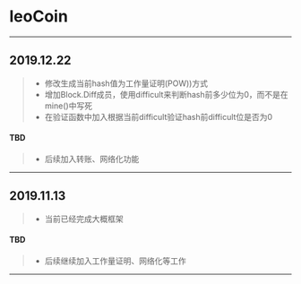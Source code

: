 # leoCoin


----
## 2019.12.22

> - 修改生成当前hash值为工作量证明(POW))方式
> - 增加Block.Diff成员，使用difficult来判断hash前多少位为0，而不是在mine()中写死
> - 在验证函数中加入根据当前difficult验证hash前difficult位是否为0  
#### TBD
> - 后续加入转账、网络化功能

------

## 2019.11.13
> - 当前已经完成大概框架
#### TBD
> - 后续继续加入工作量证明、网络化等工作 

------
